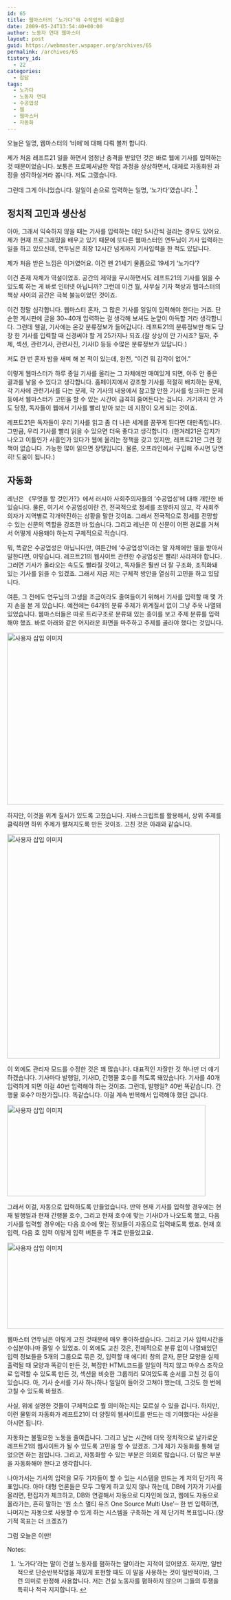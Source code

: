 ```yaml
---
id: 65
title: 웹마스터의 ‘노가다’와 수작업의 비효율성
date: 2009-05-24T13:54:40+00:00
author: 노동자 연대 웹마스터
layout: post
guid: https://webmaster.wspaper.org/archives/65
permalink: /archives/65
tistory_id:
  - 22
categories:
  - 잡담
tags:
  - 노가다
  - 노동자 연대
  - 수공업성
  - 웹
  - 웹마스터
  - 자동화
---
```

오늘은 일명, 웹마스터의 ‘비애’에 대해 다뤄 볼까 합니다.

제가 처음 레프트21 일을 하면서 엄청난 충격을 받았던 것은 바로 웹에 기사를 입력하는 것 때문이었습니다. 보통은 프로페셔널한 작업 과정을 상상하면서, 대체로 자동화된 과정을 생각하실거라 봅니다. 저도 그랬습니다.

그런데 그게 아니었습니다. 일일이 손으로 입력하는 일명, ‘노가다’였습니다. [<sup>1</sup>](#note-65-1 "‘노가다’라는 말이 건설 노동자를 폄하하는 말이라는 지적이 있어왔죠. 하지만, 일반적으로 단순반복작업을 재밌게 표현할 때도 이 말을 사용하는 것이 일반적이라, 그런 의미로 한정해 사용합니다. 저는 건설 노동자를 폄하하지 않으며 그들의 투쟁을 특히나 적극 지지합니다.")

## 정치적 고민과 생산성

아아, 그래서 익숙하지 않을 때는 기사를 입력하는 데만 5시간씩 걸리는 경우도 있어요. 제가 현재 프로그래밍을 배우고 있기 때문에 또다른 웹마스터인 연두님이 기사 입력하는 일을 하고 있으신데, 연두님은 최장 12시간 넘게까지 기사입력을 한 적도 있답니다.

제가 처음 받은 느낌은 이거였어요. 이건 왠 21세기 물품으로 19세기 ‘노가다’?

이건 존재 자체가 역설이었죠. 공간의 제약을 무시하면서도 레프트21의 기사를 읽을 수 있도록 하는 게 바로 인터넷 아닙니까? 그런데 이건 뭘, 사무실 기자 책상과 웹마스터의 책상 사이의 공간은 극복 불능이었던 것이죠.

이건 정말 심각합니다. 웹마스터 혼자, 그 많은 기사를 일일이 입력해야 한다는 거죠. 단순한 게시판에 글을 30~40개 입력하는 걸 생각해 보셔도 눈앞이 아득할 거라 생각합니다. 그런데 웬걸, 기사에는 온갖 분류정보가 들어갑니다. 레프트21의 분류정보만 해도 당장 한 기사를 입력할 때 신경써야 할 게 25가지나 되죠.(잘 상상이 안 가시죠? 필자, 주제, 섹션, 관련기사, 관련사진, 기사ID 등등 수많은 분류정보가 있답니다.)

저도 한 번 혼자 밤을 새며 해 본 적이 있는데, 완전, “이건 뭐 감각이 없어.”

이렇게 웹마스터가 하루 종일 기사를 올리는 그 자체에만 매여있게 되면, 아주 안 좋은 결과를 낳을 수 있다고 생각합니다. 홈페이지에서 강조할 기사를 적절히 배치하는 문제, 각 기사에 관련기사를 다는 문제, 각 기사의 내용에서 참고할 만한 기사를 링크하는 문제 등에서 웹마스터가 고민을 할 수 있는 시간이 급격히 줄어든다는 겁니다. 거기까지 안 가도 당장, 독자들이 웹에서 기사를 빨리 받아 보는 데 지장이 오게 되는 것이죠.

레프트21은 독자들이 우리 기사를 읽고 좀 더 나은 세계를 꿈꾸게 된다면 대만족입니다. 그만큼, 우리 기사를 빨리 읽을 수 있으면 더욱 좋다고 생각합니다. (한겨레21은 잡지가 나오고 이틀인가 사흘인가 있다가 웹에 올리는 정책을 갖고 있지만, 레프트21은 그런 정책이 없습니다. 가능한 많이 읽으면 장땡입니다. 물론, 오프라인에서 구입해 주시면 당연히! 도움이 됩니다.)

## 자동화

레닌은 《무엇을 할 것인가?》에서 러시아 사회주의자들의 ‘수공업성’에 대해 개탄한 바 있습니다. 물론, 여기서 수공업성이란 건, 전국적으로 정세를 조망하지 않고, 각 사회주의자가 지역별로 각개약진하는 상황을 말한 것이죠. 그래서 전국적으로 정세를 전망할 수 있는 신문의 역할을 강조한 바 있습니다. 그리고 레닌은 이 신문이 어떤 경로를 거쳐서 어떻게 사용돼야 하는지 구체적으로 적습니다.

뭐, 똑같은 수공업성은 아닙니다만, 여튼간에 ‘수공업성’이라는 말 자체에만 필을 받아서 말한다면, 이렇습니다. 레프트21의 웹사이트 관련한 수공업성은 빨리! 사라져야 합니다. 그러면 기사가 올라오는 속도도 빨라질 것이고, 독자들은 훨씬 더 잘 구조화, 조직화돼 있는 기사를 읽을 수 있겠죠. 그래서 지금 저는 구체적 방안을 열심히 고민을 하고 있답니다.

여튼, 그 전에도 연두님의 고생을 조금이라도 줄여들이기 위해서 기사를 입력할 때 몇 가지 손을 본 게 있습니다. 예전에는 64개의 분류 주제가 위계질서 없이 그냥 주욱 나열돼 있었습니다. 웹마스터들은 따로 트리구조로 분류돼 있는 종이를 보고 주제 분류를 입력해야 했죠. 바로 아래와 같은 어지러운 화면을 마주하고 주제를 골라야 했다는 것입니다.

<img src="https://webmaster.wspaper.org/wp-content/uploads/1/cfile23.uf.170391574D0846FE359643.png" class="aligncenter" width="560" height="400" alt="사용자 삽입 이미지" />

하지만, 이것을 위계 질서가 있도록 고쳤습니다. 자바스크립트를 활용해서, 상위 주제를 클릭하면 하위 주제가 펼쳐지도록 만든 것이죠. 고친 것은 아래와 같습니다.

<img src="https://webmaster.wspaper.org/wp-content/uploads/1/cfile23.uf.145C124B4D0846FE1D39BF.gif" class="aligncenter" width="495" height="521" alt="사용자 삽입 이미지" />

이 외에도 관리자 모드를 수정한 것은 꽤 많습니다. 대표적인 자잘한 것 하나만 더 얘기하겠습니다. 기사마다 발행일, 기사ID, 간행물 호수를 적도록 돼있습니다. 기사를 40개 입력하게 되면 이걸 40번 입력해야 하는 것이죠. 그런데, 발행일? 40번 똑같습니다. 간행물 호수? 마찬가집니다. 똑같습니다. 이걸 계속 반복해서 입력해야 했던 겁니다.

<img src="https://webmaster.wspaper.org/wp-content/uploads/1/cfile5.uf.1221C44E4D0846FE258FBE.gif" class="aligncenter" width="461" height="212" alt="사용자 삽입 이미지" />

그래서 이걸, 자동으로 입력하도록 만들었습니다. 만약 현재 기사를 입력할 경우에는 현재 발행일과 현재 간행물 호수, 그리고 현재 호수에 맞는 기사ID가 나오도록 했고, 다음 기사를 입력할 경우에는 다음 호수에 맞는 정보들이 자동으로 입력돼도록 했죠. 현재 호 입력, 다음 호 입력 이렇게 입력 버튼을 두 개로 만들었고요.

<img src="https://webmaster.wspaper.org/wp-content/uploads/1/cfile23.uf.181F664E4D0846FE2F79CD.gif" class="aligncenter" width="560" height="200" alt="사용자 삽입 이미지" />

웹마스터 연두님은 이렇게 고친 것때문에 매우 좋아하셨습니다. 그리고 기사 입력시간을 수십분이나마 줄일 수 있었죠. 이 외에도 고친 것은, 전체적으로 분류 없이 나열돼있던 입력 정보들을 5개의 그룹으로 묶은 것, 입력할 때 에디터 창의 글자, 문단 모양을 실제 출력될 때 모양과 똑같이 만든 것, 복잡한 HTML코드를 일일이 적지 않고 마우스 조작으로 입력할 수 있도록 만든 것, 섹션을 비슷한 그룹끼리 모여있도록 순서를 고친 것 등이 있습니다. 아, 기사 순서를 기사 하나하나 일일이 들어갓 고쳐야 했는데, 그것도 한 번에 고칠 수 있도록 바꿨죠.

사실, 위에 설명한 것들이 구체적으로 뭘 의미하는지는 모르실 수 있을 겁니다. 하지만, 이런 물밑의 자동화가 레프트21이 더 양질의 웹사이트를 만드는 데 기여했다는 사실을 아시면 됩니다.

자동화는 불필요한 노동을 줄여줍니다. 그리고 남는 시간에 더욱 정치적으로 날카로운 레프트21의 웹사이트가 될 수 있도록 고민을 할 수 있겠죠. 그게 제가 자동화를 통해 얻었으면 하는 점입니다. 그리고, 자동화할 수 있는 부분은 의외로 많습니다. 더 많은 부분을 자동화해야 한다고 생각합니다.

나아가서는 기사의 입력을 모두 기자들이 할 수 있는 시스템을 만드는 게 저의 단기적 목표입니다. 아마 대형 언론들은 모두 그렇게 하고 있지 않나 하는데, DB에 기자가 기사를 올리면, 편집자가 체크하고, DB와 연결해서 자동으로 디자인에 얹고, 웹에도 자동으로 올라가는, 흔히 말하는 ‘원 소스 멀티 유즈 One Source Multi Use’─ 한 번 입력하면, 나머지는 자동으로 사용할 수 있게 하는 시스템을 구축하는 게 제 단기적 목표입니다.(장기적 목표는 더 크겠죠?)

그럼 오늘은 이만!

<div class="simple-footnotes">
  <p class="notes">
    Notes:
  </p>
  
  <ol>
    <li id="note-65-1">
      ‘노가다’라는 말이 건설 노동자를 폄하하는 말이라는 지적이 있어왔죠. 하지만, 일반적으로 단순반복작업을 재밌게 표현할 때도 이 말을 사용하는 것이 일반적이라, 그런 의미로 한정해 사용합니다. 저는 건설 노동자를 폄하하지 않으며 그들의 투쟁을 특히나 적극 지지합니다. <a href="#return-note-65-1">&#8617;</a>
    </li>
  </ol>
</div>